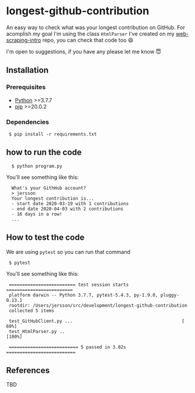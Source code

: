 # longest-github-contribution
An easy way to check what was your longest contribution on GitHub. For acomplish my goal I'm using the class `HtmlParser` I've created on my [web-scraping-intro](https://github.com/jersson/web-scraping-intro) repo, you can check that code too :smile: 

I'm open to suggestions, if you have any please let me know :innocent:

## Installation

### Prerequisites

- [Python](https://www.python.org/) >=3.7.7
- [pip](https://pypi.org/project/pip/) >=20.0.2

### Dependencies

```
 $ pip install -r requirements.txt
```

## how to run the code
```
  $ python program.py
```

You'll see something like this:
```
  What's your GithHub account?
  > jersson
  Your longest contribution is...
  - start date 2020-03-19 with 1 contributions
  - end date 2020-04-03 with 2 contributions
  - 16 days in a row!
  ...
```

## How to test the code

We are using `pytest` so you can run that command

```
 $ pytest
```

You'll see something like this:

```
 ========================= test session starts =========================
 platform darwin -- Python 3.7.7, pytest-5.4.3, py-1.9.0, pluggy-0.13.1
 rootdir: /Users/jersson/src/development/longest-github-contribution
 collected 5 items

 test_GitHubClient.py ...                                         [ 60%]
 test_HtmlParser.py ..                                            [100%]

 ========================== 5 passed in 3.02s ==========================
```

## References
TBD